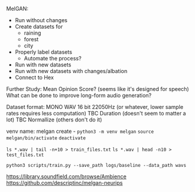 MelGAN:
- Run without changes
- Create datasets for 
    - raining
    - forest
    - city
- Properly label datasets
    - Automate the process?
- Run with new datasets
- Run with new datasets with changes/albation
- Connect to Hex

Further Study:
Mean Opinion Score? (seems like it's designed for speech)
What can be done to improve long-form audio generation?



Dataset format:
MONO WAV
16 bit
22050Hz (or whatever, lower sample rates requires less computation)
TBC Duration (doesn't seem to matter a lot)
TBC Normallize (others don't do it)

venv name: melgan
create - `python3 -m venv melgan`
`source melgan/bin/activate`
`deactivate`

`ls *.wav | tail -n+10 > train_files.txt`
`ls *.wav | head -n10 > test_files.txt`

`python3 scripts/train.py --save_path logs/baseline --data_path wavs`

https://library.soundfield.com/browse/Ambience
https://github.com/descriptinc/melgan-neurips